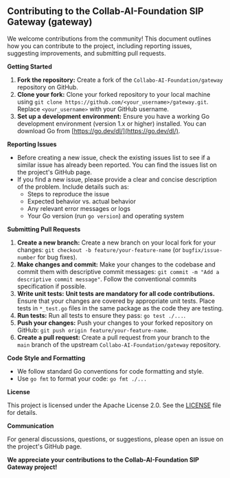 ## Contributing to the Collab-AI-Foundation SIP Gateway (gateway)

We welcome contributions from the community! This document outlines how you can contribute to the project, including reporting issues, suggesting improvements, and submitting pull requests.

**Getting Started**

1.  **Fork the repository:** Create a fork of the `Collabo-AI-Foundation/gateway` repository on GitHub.
2.  **Clone your fork:** Clone your forked repository to your local machine using `git clone https://github.com/<your_username>/gateway.git`. Replace `<your_username>` with your GitHub username.
3.  **Set up a development environment:** Ensure you have a working Go development environment (version 1.x or higher) installed. You can download Go from [https://go.dev/dl/](https://go.dev/dl/).

**Reporting Issues**

*   Before creating a new issue, check the existing issues list to see if a similar issue has already been reported. You can find the issues list on the project's GitHub page.
*   If you find a new issue, please provide a clear and concise description of the problem. Include details such as:
    *   Steps to reproduce the issue
    *   Expected behavior vs. actual behavior
    *   Any relevant error messages or logs
    *   Your Go version (run `go version`) and operating system

**Submitting Pull Requests**

1.  **Create a new branch:** Create a new branch on your local fork for your changes: `git checkout -b feature/your-feature-name` (or `bugfix/issue-number` for bug fixes).
2.  **Make changes and commit:** Make your changes to the codebase and commit them with descriptive commit messages: `git commit -m "Add a descriptive commit message"`. Follow the conventional commits specification if possible.
3.  **Write unit tests:** **Unit tests are mandatory for all code contributions.** Ensure that your changes are covered by appropriate unit tests. Place tests in `*_test.go` files in the same package as the code they are testing.
4.  **Run tests:** Run all tests to ensure they pass: `go test ./...`.
5.  **Push your changes:** Push your changes to your forked repository on GitHub: `git push origin feature/your-feature-name`.
6.  **Create a pull request:** Create a pull request from your branch to the `main` branch of the upstream `Collabo-AI-Foundation/gateway` repository.

**Code Style and Formatting**

*   We follow standard Go conventions for code formatting and style.
*   Use `go fmt` to format your code: `go fmt ./...`

**License**

This project is licensed under the Apache License 2.0. See the [LICENSE](LICENSE) file for details.

**Communication**

For general discussions, questions, or suggestions, please open an issue on the project's GitHub page.

**We appreciate your contributions to the Collab-AI-Foundation SIP Gateway project!**
